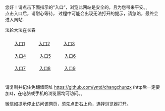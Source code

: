 您好！请点击下面指示的“入口”，浏览此网站是安全的，且为您带来平安。。 <br/>
点击入口后，请耐心等待， 过程中可能会出现无法打开的提示，请忽略，最终会进入网站. </br>

法轮大法在长春<br/>
<div style="padding:10px"><a style="margin:20px" target="_blank" href="https://ds1ylze3hfy0n.cloudfront.net/2Qpsp?mbrdd" id="ccLink1" rel="nofollow">入口1</a> <a target="_blank" style="margin:20px" href="https://d2ud4ka0gnvgrq.cloudfront.net/2Qpsp?xskaftbu" id="ccLink2" rel="nofollow">入口2</a> <a style="margin:20px" target="_blank" href="https://d2g3szi9fq3bvr.cloudfront.net/2Qpsp?kvgiw" id="ccLink3" rel="nofollow">入口3</a></div>

<div style="padding:10px" ><a style="margin:20px" target="_blank" href="https://ds1ylze3hfy0n.cloudfront.net/2Qpsp?mbrdd" id="ccLink4" rel="nofollow">入口4</a> <a style="margin:20px" href="https://d2ud4ka0gnvgrq.cloudfront.net/2Qpsp?xskaftbu" target="_blank" id="ccLink5" rel="nofollow">入口5</a> <a style="margin:20px" href="https://d2g3szi9fq3bvr.cloudfront.net/2Qpsp?kvgiw" target="_blank" id="ccLink6" rel="nofollow">入口6</a></div>

<div style="padding:10px"><a style="margin:20px" target="_blank" href="https://ds1ylze3hfy0n.cloudfront.net/2Qpsp?mbrdd" id="ccLink7" rel="nofollow">入口7</a> <a style="margin:20px" href="https://d2ud4ka0gnvgrq.cloudfront.net/2Qpsp?xskaftbu" target="_blank" id="ccLink8" rel="nofollow">入口8</a> <a style="margin:20px" target="_blank" href="https://d2g3szi9fq3bvr.cloudfront.net/2Qpsp?kvgiw" id="ccLink9" rel="nofollow">入口9</a></div>

<br/>



请复制并记住免翻墙网址 https://github.com/yntd/changchunzx (http后一定要加s)，在电脑或手机的浏览器均可访问。。<br/>

微信如提示停止访问该网页，须先点击右上角，选择浏览器打开。
